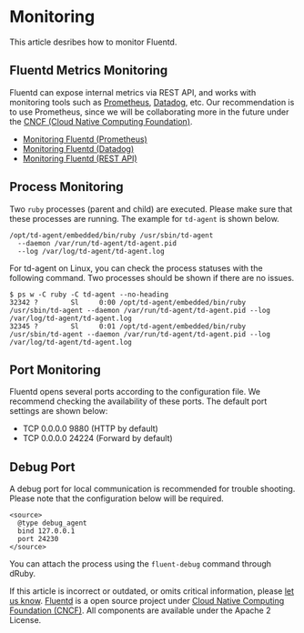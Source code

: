 # Monitoring

This article desribes how to monitor Fluentd.

## Fluentd Metrics Monitoring

Fluentd can expose internal metrics via REST API, and works with monitoring tools such as [Prometheus](https://prometheus.io/), [Datadog](https://www.datadoghq.com/), etc. Our recommendation is to use Prometheus, since we will be collaborating more in the future under the [CNCF \(Cloud Native Computing Foundation\)](https://www.cncf.io/).

* [Monitoring Fluentd \(Prometheus\)](../articles/monitoring-prometheus.md)
* [Monitoring Fluentd \(Datadog\)](https://docs.datadoghq.com/integrations/fluentd/)
* [Monitoring Fluentd \(REST API\)](../articles/monitoring-rest-api.md)

## Process Monitoring

Two `ruby` processes \(parent and child\) are executed. Please make sure that these processes are running. The example for `td-agent` is shown below.

```text
/opt/td-agent/embedded/bin/ruby /usr/sbin/td-agent
  --daemon /var/run/td-agent/td-agent.pid
  --log /var/log/td-agent/td-agent.log
```

For td-agent on Linux, you can check the process statuses with the following command. Two processes should be shown if there are no issues.

```text
$ ps w -C ruby -C td-agent --no-heading
32342 ?        Sl     0:00 /opt/td-agent/embedded/bin/ruby /usr/sbin/td-agent --daemon /var/run/td-agent/td-agent.pid --log /var/log/td-agent/td-agent.log
32345 ?        Sl     0:01 /opt/td-agent/embedded/bin/ruby /usr/sbin/td-agent --daemon /var/run/td-agent/td-agent.pid --log /var/log/td-agent/td-agent.log
```

## Port Monitoring

Fluentd opens several ports according to the configuration file. We recommend checking the availability of these ports. The default port settings are shown below:

* TCP 0.0.0.0 9880 \(HTTP by default\)
* TCP 0.0.0.0 24224 \(Forward by default\)

## Debug Port

A debug port for local communication is recommended for trouble shooting. Please note that the configuration below will be required.

```text
<source>
  @type debug_agent
  bind 127.0.0.1
  port 24230
</source>
```

You can attach the process using the `fluent-debug` command through dRuby.

If this article is incorrect or outdated, or omits critical information, please [let us know](https://github.com/fluent/fluentd-docs-gitbook/issues?state=open). [Fluentd](http://www.fluentd.org/) is a open source project under [Cloud Native Computing Foundation \(CNCF\)](https://cncf.io/). All components are available under the Apache 2 License.

